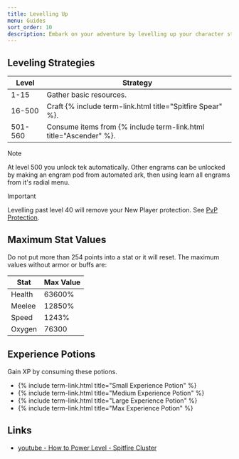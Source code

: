 ```yaml
---
title: Levelling Up
menu: Guides
sort_order: 10
description: Embark on your adventure by levelling up your character stats.
---
```


## Leveling Strategies

| Level | Strategy |
| --- | --- |
| 1-15 | Gather basic resources. |
| 16-500 | Craft {% include term-link.html title="Spitfire Spear" %}. |
| 501-560 | Consume items from {% include term-link.html title="Ascender" %}. |

> [!NOTE]
> At level 500 you unlock tek automatically. Other engrams can be unlocked by making an engram pod from automated ark, then using learn all engrams from it's radial menu.

> [!IMPORTANT]
> Levelling past level 40 will remove your New Player protection. See [PvP Protection](PvP-Protection).

## Maximum Stat Values

Do not put more than 254 points into a stat or it will reset. The maximum values without armor or buffs are:

| Stat | Max Value |
| --- | --- |
| Health | 63600% |
| Meelee | 12850% |
| Speed | 1243% |
| Oxygen | 76300 |


## Experience Potions

Gain XP by consuming these potions.

- {% include term-link.html title="Small Experience Potion" %}
- {% include term-link.html title="Medium Experience Potion" %}
- {% include term-link.html title="Large Experience Potion" %}
- {% include term-link.html title="Max Experience Potion" %}

## Links

- [youtube - How to Power Level - Spitfire Cluster](https://www.youtube.com/watch?v=6d3El8jvUw8)